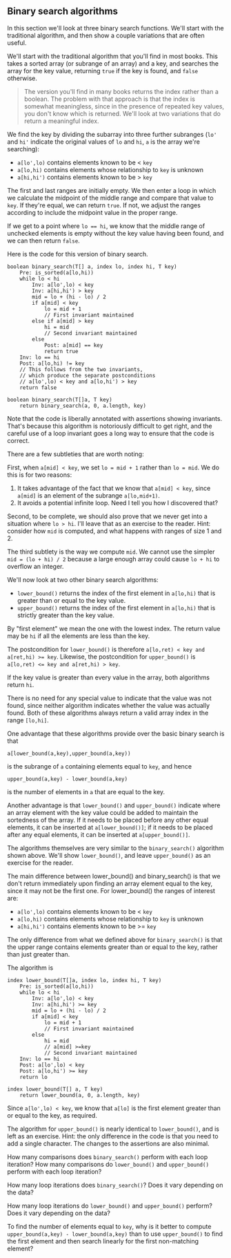 ## Binary search algorithms

In this section we'll look at three
binary search functions.
We'll start with the traditional algorithm,
and then show a couple variations
that are often useful.

We'll start with the traditional algorithm
that you'll find in most books.
This takes a sorted array (or subrange of an array)
and a key, and searches the array
for the key value, returning `true`
if the key is found, and `false` otherwise.

>The version you'll find in many books
returns the index rather than a boolean.
The problem with that approach
is that the index is somewhat
meaningless, since in the presence of
repeated key values, you don't know
which is returned.
We'll look at two variations that do
return a meaningful index.

We find the key
by dividing the subarray into
three further subranges
(`lo'` and `hi'` indicate the
original values of `lo` and `hi`,
`a` is the array we're searching):

- `a[lo',lo)` contains elements known to be < `key`
- `a[lo,hi)` contains elements whose relationship to `key` is unknown
- `a[hi,hi')` contains elements known to be > `key`

The first and last ranges are initially empty.
We then enter a loop in which
we calculate the midpoint of the middle range
and compare that value to `key`.
If they're equal, we can return `true`.
If not, we adjust the ranges according
to include the midpoint value
in the proper range.

If we get to a point where `lo == hi`,
we know that the middle range of unchecked
elements is empty without the key value
having been found, and we can then return `false`.

Here is the code for this version of binary search.

```
boolean binary_search(T[] a, index lo, index hi, T key)
	Pre: is_sorted(a[lo,hi))
	while lo < hi
		Inv: a[lo',lo) < key
		Inv: a[hi,hi') > key
		mid = lo + (hi - lo) / 2
		if a[mid] < key
			lo = mid + 1
			// First invariant maintained
		else if a[mid] > key
			hi = mid
			// Second invariant maintained
		else
			Post: a[mid] == key
			return true
	Inv: lo == hi
	Post: a[lo,hi) != key
	// This follows from the two invariants,
	// which produce the separate postconditions
	// a[lo',lo) < key and a[lo,hi') > key
	return false

boolean binary_search(T[]a, T key)
	return binary_search(a, 0, a.length, key)
```
Note that the code is liberally annotated
with assertions showing invariants.
That's because this algorithm is notoriously
difficult to get right,
and the careful use of a loop invariant
goes a long way to ensure that the code is correct.

There are a few subtleties that are worth noting:

First, when `a[mid] < key`, we set `lo = mid + 1`
rather than `lo = mid`.
We do this is for two reasons:

1. It takes advantage of the fact that we know
that `a[mid] < key`, since `a[mid]`
is an element of the subrange `a[lo,mid+1)`.
2. It avoids a potential infinite loop.
Need I tell you how I discovered that?

Second, to be complete, we should also prove that
we never get into a situation where `lo > hi`.
I'll leave that as an exercise to the reader.
Hint: consider how `mid` is computed,
and what happens with ranges of size 1 and 2.

The third subtlety is the way we compute `mid`.
We cannot use the simpler `mid = (lo + hi) / 2`
because a large enough array could cause
`lo + hi` to overflow an integer.

We'll now look at two other binary search
algorithms:

- `lower_bound()` returns the index of the first element
in `a[lo,hi)` that is greater than or equal to the key value.
- `upper_bound()` returns the index of the first element
in `a[lo,hi)` that is strictly greater than the key value.

By "first element"
we mean the one with the lowest index.
The return value may be `hi`
if all the elements are less than the key.

The postcondition for `lower_bound()`
is therefore `a[lo,ret) < key and a[ret,hi) >= key`.
Likewise, the postcondition for `upper_bound()`
is `a[lo,ret) <= key and a[ret,hi) > key`.

If the key value is greater than every value in the array,
both algorithms return `hi`.

There is no need for any special value
to indicate that the value was not found,
since neither algorithm indicates
whether the value was actually found.
Both of these algorithms always return
a valid array index in the range `[lo,hi]`.

One advantage that these algorithms provide
over the basic binary search
is that
```
a[lower_bound(a,key),upper_bound(a,key))
```
is the subrange of `a` containing elements
equal to `key`,
and hence
```
upper_bound(a,key) - lower_bound(a,key)
```
is the number of elements in `a` that are equal to the key.

Another advantage is that `lower_bound()` and `upper_bound()`
indicate where an array element with the key value
could be added to maintain the sortedness of the array.
If it needs to be placed before any other equal elements,
it can be inserted at `a[lower_bound()]`;
if it needs to be placed after any equal elements,
it can be inserted at `a[upper_bound()]`.

The algorithms themselves are very similar
to the `binary_search()` algorithm shown above.
We'll show `lower_bound()`,
and leave `upper_bound()` as an exercise for the reader.

The main difference between lower_bound()
and binary_search() is that we don't return immediately
upon finding an array element equal to the key,
since it may not be the first one.
For lower_bound() the ranges of interest are:

- `a[lo',lo)` contains elements known to be < `key`
- `a[lo,hi)` contains elements whose relationship to `key` is unknown
- `a[hi,hi')` contains elements known to be >= `key`

The only difference from what we defined above
for `binary_search()` is that the upper range
contains elements greater than or equal to the key,
rather than just greater than.

The algorithm is
```
index lower_bound(T[]a, index lo, index hi, T key)
	Pre: is_sorted(a[lo,hi))
	while lo < hi
		Inv: a[lo',lo) < key
		Inv: a[hi,hi') >= key
		mid = lo + (hi - lo) / 2
		if a[mid] < key
			lo = mid + 1
			// First invariant maintained
		else
			hi = mid
			// a[mid] >=key
			// Second invariant maintained
	Inv: lo == hi
	Post: a[lo',lo) < key
	Post: a[lo,hi') >= key
	return lo

index lower_bound(T[] a, T key)
	return lower_bound(a, 0, a.length, key)
```
Since `a[lo',lo) < key`, we know that `a[lo]`
is the first element greater than or equal to
the key, as required.

The algorithm for `upper_bound()`
is nearly identical to `lower_bound()`,
and is left as an exercise.
Hint: the only difference in the code
is that you need to add a single character.
The changes to the assertions
are also minimal.

How many comparisons does `binary_search()`
perform with each loop iteration?
How many comparisons do `lower_bound()`
and `upper_bound()` perform
with each loop iteration?

How many loop iterations
does `binary_search()`?
Does it vary depending on
the data?

How many loop iterations do
`lower_bound()` and `upper_bound()`
perform?
Does it vary depending on the data?

To find the number of elements equal to `key`,
why is it better to compute
`upper_bound(a,key) - lower_bound(a,key)`
than to use `upper_bound()`
to find the first element
and then search linearly
for the first non-matching element?
